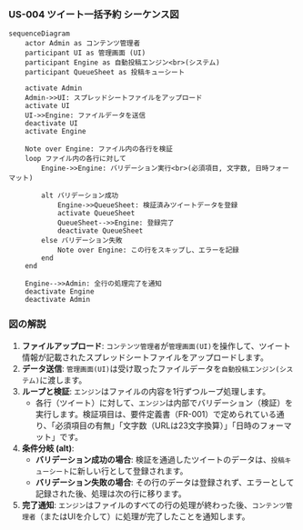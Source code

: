 ### US-004 ツイート一括予約 シーケンス図

```mermaid
sequenceDiagram
    actor Admin as コンテンツ管理者
    participant UI as 管理画面 (UI)
    participant Engine as 自動投稿エンジン<br>(システム)
    participant QueueSheet as 投稿キューシート

    activate Admin
    Admin->>UI: スプレッドシートファイルをアップロード
    activate UI
    UI->>Engine: ファイルデータを送信
    deactivate UI
    activate Engine
    
    Note over Engine: ファイル内の各行を検証
    loop ファイル内の各行に対して
        Engine->>Engine: バリデーション実行<br>(必須項目, 文字数, 日時フォーマット)
        
        alt バリデーション成功
            Engine->>QueueSheet: 検証済みツイートデータを登録
            activate QueueSheet
            QueueSheet-->>Engine: 登録完了
            deactivate QueueSheet
        else バリデーション失敗
            Note over Engine: この行をスキップし、エラーを記録
        end
    end

    Engine-->>Admin: 全行の処理完了を通知
    deactivate Engine
    deactivate Admin
```

### 図の解説

1.  **ファイルアップロード**: `コンテンツ管理者`が`管理画面(UI)`を操作して、ツイート情報が記載されたスプレッドシートファイルをアップロードします。
2.  **データ送信**: `管理画面(UI)`は受け取ったファイルデータを`自動投稿エンジン(システム)`に渡します。
3.  **ループと検証**: `エンジン`はファイルの内容を1行ずつループ処理します。
      * 各行（ツイート）に対して、`エンジン`は内部でバリデーション（検証）を実行します。検証項目は、要件定義書（FR-001）で定められている通り、「必須項目の有無」「文字数（URLは23文字換算）」「日時のフォーマット」です。
4.  **条件分岐 (alt)**:
      * **バリデーション成功の場合**: 検証を通過したツイートのデータは、`投稿キューシート`に新しい行として登録されます。
      * **バリデーション失敗の場合**: その行のデータは登録されず、エラーとして記録された後、処理は次の行に移ります。
5.  **完了通知**: `エンジン`はファイルのすべての行の処理が終わった後、`コンテンツ管理者`（またはUIを介して）に処理が完了したことを通知します。